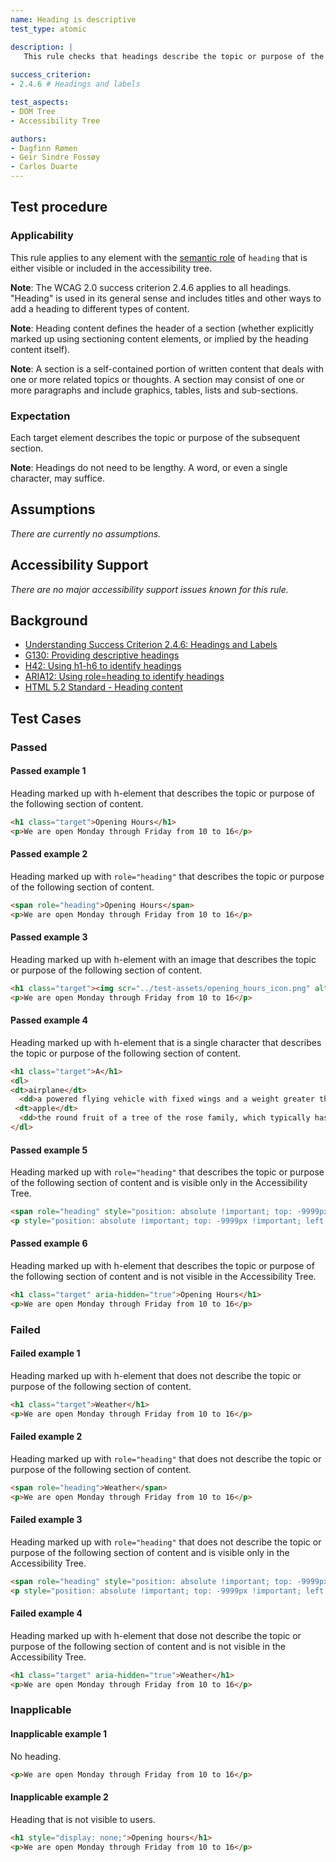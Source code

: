 ```yaml
---
name: Heading is descriptive
test_type: atomic

description: |
   This rule checks that headings describe the topic or purpose of the content.
   
success_criterion:
- 2.4.6 # Headings and labels

test_aspects:
- DOM Tree
- Accessibility Tree

authors:
- Dagfinn Rømen
- Geir Sindre Fossøy
- Carlos Duarte
---
```


## Test procedure

### Applicability

This rule applies to any element with the [semantic role](#semantic-role) of `heading` that is either visible or included in the accessibility tree.

**Note**: The WCAG 2.0 success criterion 2.4.6 applies to all headings. "Heading" is used in its general sense and includes titles and other ways to add a heading to different types of content.

**Note**: Heading content defines the header of a section (whether explicitly marked up using sectioning content elements, or implied by the heading content itself).

**Note**: A section is a self-contained portion of written content that deals with one or more related topics or thoughts. A section may consist of one or more paragraphs and include graphics, tables, lists and sub-sections.

### Expectation

Each target element describes the topic or purpose of the subsequent section.

**Note**: Headings do not need to be lengthy. A word, or even a single character, may suffice.

## Assumptions
_There are currently no assumptions._

## Accessibility Support

_There are no major accessibility support issues known for this rule._

## Background

- [Understanding Success Criterion 2.4.6: Headings and Labels](https://www.w3.org/WAI/WCAG21/Understanding/headings-and-labels.html) 
- [G130: Providing descriptive headings](https://www.w3.org/WAI/WCAG21/Techniques/general/G130)
- [H42: Using h1-h6 to identify headings](https://www.w3.org/WAI/WCAG21/Techniques/html/H42)
- [ARIA12: Using role=heading to identify headings](https://www.w3.org/WAI/WCAG21/Techniques/aria/ARIA12)
- [HTML 5.2 Standard - Heading content](https://www.w3.org/TR/html52/dom.html#heading-content)

## Test Cases

### Passed

#### Passed example 1

Heading marked up with h-element that describes the topic or purpose of the following section of content.

```html
<h1 class="target">Opening Hours</h1>
<p>We are open Monday through Friday from 10 to 16</p>
```

#### Passed example 2

Heading marked up with `role="heading"` that describes the topic or purpose of the following section of content.

```html
<span role="heading">Opening Hours</span>
<p>We are open Monday through Friday from 10 to 16</p>
```

#### Passed example 3

Heading marked up with h-element with an image that describes the topic or purpose of the following section of content.

```html
<h1 class="target"><img scr="../test-assets/opening_hours_icon.png" alt="Opening hours"></img></h1>
<p>We are open Monday through Friday from 10 to 16</p>
```

#### Passed example 4

Heading marked up with h-element that is a single character that describes the topic or purpose of the following section of content.

```html
<h1 class="target">A</h1>
<dl>  
<dt>airplane</dt>
  <dd>a powered flying vehicle with fixed wings and a weight greater than that of the air it displaces.</dd>
 <dt>apple</dt>
  <dd>the round fruit of a tree of the rose family, which typically has thin green or red skin and crisp flesh.</dd>
</dl>
```

#### Passed example 5
Heading marked up with `role="heading"` that describes the topic or purpose of the following section of content and is visible only in the Accessibility Tree.

```html
<span role="heading" style="position: absolute !important; top: -9999px !important; left: -9999px !important;">Opening Hours</span>
<p style="position: absolute !important; top: -9999px !important; left: -9999px !important;">We are open Monday through Friday from 10 to 16</p>
```

#### Passed example 6
Heading marked up with h-element that describes the topic or purpose of the following section of content and is not visible in the Accessibility Tree.
```html
<h1 class="target" aria-hidden="true">Opening Hours</h1>
<p>We are open Monday through Friday from 10 to 16</p>
```

### Failed

#### Failed example 1

Heading marked up with h-element that does not describe the topic or purpose of the following section of content.

```html
<h1 class="target">Weather</h1>
<p>We are open Monday through Friday from 10 to 16</p>
```

#### Failed example 2

Heading marked up with `role="heading"` that does not describe the topic or purpose of the following section of content.

```html
<span role="heading">Weather</span>
<p>We are open Monday through Friday from 10 to 16</p>
```

#### Failed example 3

Heading marked up with `role="heading"` that does not describe the topic or purpose of the following section of content and is visible only in the Accessibility Tree.

```html
<span role="heading" style="position: absolute !important; top: -9999px !important; left: -9999px !important;">Weather</span>
<p style="position: absolute !important; top: -9999px !important; left: -9999px !important;">We are open Monday through Friday from 10 to 16</p>
```

#### Failed example 4
Heading marked up with h-element that dose not describe the topic or purpose of the following section of content and is not visible in the Accessibility Tree.
```html
<h1 class="target" aria-hidden="true">Weather</h1>
<p>We are open Monday through Friday from 10 to 16</p>
```

### Inapplicable

#### Inapplicable example 1

No heading.

```html
<p>We are open Monday through Friday from 10 to 16</p>
```

#### Inapplicable example 2

Heading that is not visible to users.

```html
<h1 style="display: none;">Opening hours</h1>
<p>We are open Monday through Friday from 10 to 16</p>
```
